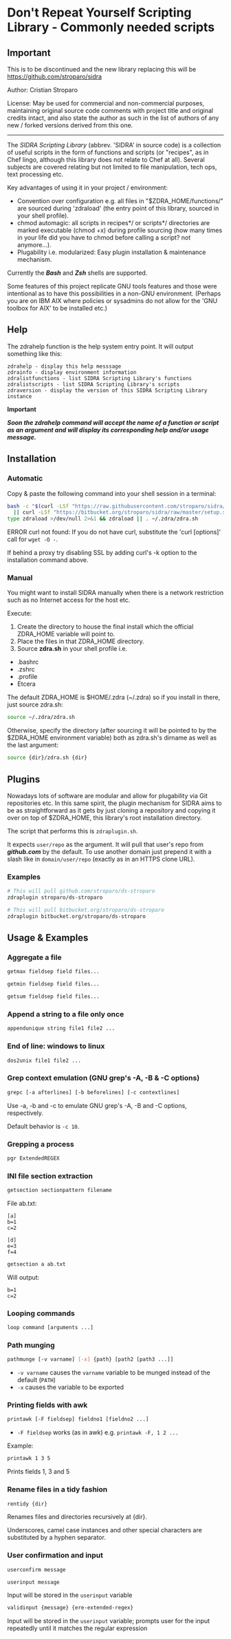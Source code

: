 Don't Repeat Yourself Scripting Library - Commonly needed scripts
======================================

## Important

This is to be discontinued and the new library replacing this will be https://github.com/stroparo/sidra

Author: Cristian Stroparo

License: May be used for commercial and non-commercial purposes, maintaining original source code comments with project title and original credits intact, and also state the author as such in the list of authors of any new / forked versions derived from this one.

---

The _SIDRA Scripting Library_ (abbrev. 'SIDRA' in source code) is a collection of useful scripts in the form of functions and scripts (or "recipes", as in Chef lingo, although this library does not relate to Chef at all). Several subjects are covered relating but not limited to file manipulation, tech ops, text processing etc.

Key advantages of using it in your project / environment:

* Convention over configuration e.g. all files in "$ZDRA_HOME/functions/" are sourced during 'zdraload' (the entry point of this library, sourced in your shell profile).
* chmod automagic: all scripts in recipes\*/ or scripts\*/ directories are marked executable (chmod +x) during profile sourcing (how many times in your life did you have to chmod before calling a script? not anymore...).
* Plugability i.e. modularized: Easy plugin installation & maintenance mechanism.

Currently the ___Bash___ and ___Zsh___ shells are supported.

Some features of this project replicate GNU tools features and those were intentional as to have this possibilities in a non-GNU environment. (Perhaps you are on IBM AIX where policies or sysadmins do not allow for the 'GNU toolbox for AIX' to be installed etc.)

Help
----

The zdrahelp function is the help system entry point. It will output something like this:

```
zdrahelp - display this help messsage
zdrainfo - display environment information
zdralistfunctions - list SIDRA Scripting Library's functions
zdralistscripts - list SIDRA Scripting Library's scripts
zdraversion - display the version of this SIDRA Scripting Library instance
```

__Important__

___Soon the zdrahelp command will accept the name of a function or script as an argument and will display its corresponding help and/or usage message.___

Installation
------------

### Automatic

Copy & paste the following command into your shell session in a terminal:

```bash
bash -c "$(curl -LSf "https://raw.githubusercontent.com/stroparo/sidra/master/setup.sh" \
  || curl -LSf "https://bitbucket.org/stroparo/sidra/raw/master/setup.sh")"
type zdraload >/dev/null 2>&1 && zdraload || . ~/.zdra/zdra.sh
```

ERROR curl not found: If you do not have curl, substitute the 'curl [options]' call for ```wget -O -```.

If behind a proxy try disabling SSL by adding curl's -k option to the installation command above.

### Manual

You might want to install SIDRA manually when there is a network restriction such as no Internet access for the host etc.

Execute:

1. Create the directory to house the final install which the official ZDRA_HOME variable will point to.
2. Place the files in that ZDRA_HOME directory.
3. Source **zdra.sh** in your shell profile i.e.

* .bashrc
* .zshrc
* .profile
* Etcera

The default ZDRA_HOME is $HOME/.zdra (~/.zdra) so if you install in there, just source zdra.sh:

```bash
source ~/.zdra/zdra.sh
```

Otherwise, specify the directory (after sourcing it will be pointed to by the $ZDRA_HOME environment variable) both as zdra.sh's dirname as well as the last argument:

```bash
source {dir}/zdra.sh {dir}
```

Plugins
-------

Nowadays lots of software are modular and allow for plugability via Git repositories etc. In this same spirit, the plugin mechanism for SIDRA aims to be as straightforward as it gets by just cloning a repository and copying it over on top of $ZDRA_HOME, this library's root installation directory.

The script that performs this is ```zdraplugin.sh```.

It expects ```user/repo``` as the argument. It will pull that user's repo from ___github.com___ by the default. To use another domain just prepend it with a slash like in ```domain/user/repo``` (exactly as in an HTTPS clone URL).

### Examples

```bash
# This will pull github.com/stroparo/ds-stroparo
zdraplugin stroparo/ds-stroparo

# This will pull bitbucket.org/stroparo/ds-stroparo
zdraplugin bitbucket.org/stroparo/ds-stroparo
```

Usage & Examples
----------------

### Aggregate a file

```bash
getmax fieldsep field files...
```

```bash
getmin fieldsep field files...
```

```bash
getsum fieldsep field files...
```

### Append a string to a file only once

```bash
appendunique string file1 file2 ...
```

### End of line: windows to linux

```bash
dos2unix file1 file2 ...
```

### Grep context emulation (GNU grep's -A, -B & -C options)

```bash
grepc [-a afterlines] [-b beforelines] [-c contextlines]
```

Use -a, -b and -c to emulate GNU grep's -A, -B and -C options, respectively.

Default behavior is ```-c 10```.

### Grepping a process

```bash
pgr ExtendedREGEX
```

### INI file section extraction

```bash
getsection sectionpattern filename
```

File ab.txt:

```
[a]
b=1
c=2

[d]
e=3
f=4
```

```bash
getsection a ab.txt
```

Will output:

```
b=1
c=2
```

### Looping commands

```bash
loop command [arguments ...]
```

### Path munging

```bash
pathmunge [-v varname] [-x] {path} [path2 [path3 ...]]
```

* ```-v varname``` causes the ```varname``` variable to be munged instead of the default (```PATH```)
* ```-x``` causes the variable to be exported

### Printing fields with awk

```bash
printawk [-F fieldsep] fieldno1 [fieldno2 ...]
```

* ```-F fieldsep``` works (as in awk) e.g. ```printawk -F, 1 2 ...```

Example:

```bash
printawk 1 3 5
```

Prints fields 1, 3 and 5

### Rename files in a tidy fashion

```bash
rentidy {dir}
```

Renames files and directories recursively at {dir}.

Underscores, camel case instances and other special characters are substituted by a hyphen separator.

### User confirmation and input

```bash
userconfirm message
```

```bash
userinput message
```

Input will be stored in the ```userinput``` variable

```bash
validinput {message} {ere-extended-regex}
```

Input will be stored in the ```userinput``` variable; prompts user for the input repeatedly until it matches the regular expression

